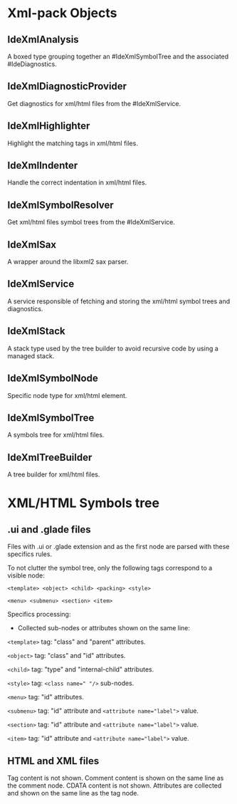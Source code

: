 # Xml-pack Objects

## IdeXmlAnalysis

A boxed type grouping together an #IdeXmlSymbolTree and the associated #IdeDiagnostics.

## IdeXmlDiagnosticProvider

Get diagnostics for xml/html files from the #IdeXmlService.

## IdeXmlHighlighter

Highlight the matching tags in xml/html files.

## IdeXmlIndenter

Handle the correct indentation in xml/html files.

## IdeXmlSymbolResolver

Get xml/html files symbol trees from the #IdeXmlService.

## IdeXmlSax

A wrapper around the libxml2 sax parser.

## IdeXmlService

A service responsible of fetching and storing the xml/html symbol trees and diagnostics.

## IdeXmlStack

A stack type used by the tree builder to avoid recursive code by using a managed stack.

## IdeXmlSymbolNode

Specific node type for xml/html element.

## IdeXmlSymbolTree

A symbols tree for xml/html files.

## IdeXmlTreeBuilder

A tree builder for xml/html files.

# XML/HTML Symbols tree

## .ui and .glade files

Files with .ui or .glade extension and <interface> as the first node
are parsed with these specifics rules.

To not clutter the symbol tree, only the following tags correspond to a visible node:

`<template> <object> <child> <packing> <style>`

`<menu> <submenu> <section> <item>`

Specifics processing:

* Collected sub-nodes or attributes shown on the same line:

`<template>` tag: "class" and "parent" attributes.

`<object>` tag: "class" and "id" attributes.

`<child>` tag: "type" and "internal-child" attributes.

`<style>` tag: `<class name=" "/>` sub-nodes.

`<menu>` tag: "id" attributes.

`<submenu>` tag: "id" attribute and `<attribute name="label">` value.

`<section>` tag: "id" attribute and `<attribute name="label">` value.

`<item>` tag: "id" attribute and `<attribute name="label">` value.

## HTML and XML files

Tag content is not shown.
Comment content is shown on the same line as the comment node.
CDATA content is not shown.
Attributes are collected and shown on the same line as the tag node.
